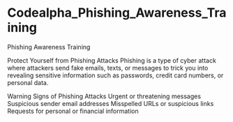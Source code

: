 # Codealpha_Phishing_Awareness_Training
Phishing Awareness Training

Protect Yourself from Phishing Attacks
Phishing is a type of cyber attack where attackers send fake emails, texts, or messages to trick you into revealing sensitive information such as passwords, credit card numbers, or personal data.

Warning Signs of Phishing Attacks
Urgent or threatening messages
Suspicious sender email addresses
Misspelled URLs or suspicious links
Requests for personal or financial information
